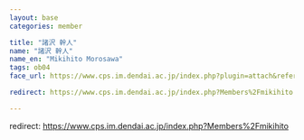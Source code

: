 ```yaml
---
layout: base
categories: member

title: "諸沢 幹人"
name: "諸沢 幹人"
name_en: "Mikihito Morosawa"
tags: ob04
face_url: https://www.cps.im.dendai.ac.jp/index.php?plugin=attach&refer=Members&openfile=morosawa.JPG

redirect: https://www.cps.im.dendai.ac.jp/index.php?Members%2Fmikihito

---
```


redirect: https://www.cps.im.dendai.ac.jp/index.php?Members%2Fmikihito
